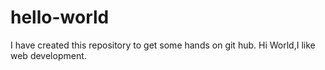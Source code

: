 # hello-world
I have created this repository to get some hands on git hub.
Hi World,I like web development.
